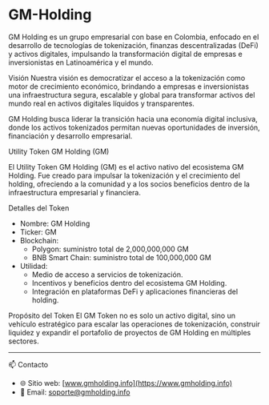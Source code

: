 # GM-Holding

GM Holding es un grupo empresarial con base en Colombia, enfocado en el desarrollo de tecnologías de tokenización, finanzas descentralizadas (DeFi) y activos digitales, impulsando la transformación digital de empresas e inversionistas en Latinoamérica y el mundo.


Visión
Nuestra visión es democratizar el acceso a la tokenización como motor de crecimiento económico, brindando a empresas e inversionistas una infraestructura segura, escalable y global para transformar activos del mundo real en activos digitales líquidos y transparentes.  

GM Holding busca liderar la transición hacia una economía digital inclusiva, donde los activos tokenizados permitan nuevas oportunidades de inversión, financiación y desarrollo empresarial.



Utility Token GM Holding (GM)

El Utility Token GM Holding (GM) es el activo nativo del ecosistema GM Holding. Fue creado para impulsar la tokenización y el crecimiento del holding, ofreciendo a la comunidad y a los socios beneficios dentro de la infraestructura empresarial y financiera.



Detalles del Token

- Nombre: GM Holding
- Ticker: GM  
- Blockchain:  
  - Polygon: suministro total de 2,000,000,000 GM  
  - BNB Smart Chain: suministro total de 100,000,000 GM 
- Utilidad:  
  - Medio de acceso a servicios de tokenización.  
  - Incentivos y beneficios dentro del ecosistema GM Holding.  
  - Integración en plataformas DeFi y aplicaciones financieras del holding.  

Propósito del Token
El GM Token no es solo un activo digital, sino un vehículo estratégico para escalar las operaciones de tokenización, construir liquidez y expandir el portafolio de proyectos de GM Holding en múltiples sectores.

---

 📫 Contacto
- 🌐 Sitio web: [www.gmholding.info](https://www.gmholding.info)  
- 📧 Email: soporte@gmholding.info  


